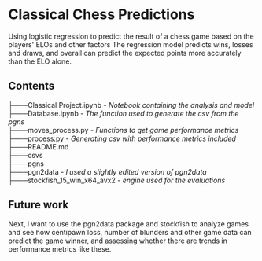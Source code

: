 # Classical Chess Predictions
Using logistic regression to predict the result of a chess game based on the players' ELOs and other factors
The regression model predicts wins, losses and draws, and overall can predict the expected points more accurately
than the ELO alone.
## Contents
├───Classical Project.ipynb - *Notebook containing the analysis and model*\
├───Database.ipynb - *The function used to generate the csv from the pgns* \
├───moves_process.py - *Functions to get game performance metrics*\
├───process.py - *Generating csv with performance metrics included*\
├───README.md\
├───csvs\
├───pgns\
├───pgn2data - *I used a slightly edited version of pgn2data*
├───stockfish_15_win_x64_avx2 - *engine used for the evaluations*

## Future work
Next, I want to use the pgn2data package and stockfish to analyze games and see how centipawn loss, number of blunders and 
other game data can predict the game winner, and assessing whether there are trends in performance metrics like these.
